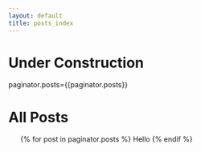 ```yaml
---
layout: default
title: posts_index
---
```


# Under Construction

paginator.posts={{paginator.posts}}

<div class="all_posts" id="posts">
  <h1 class="pageTitle">All Posts</h1>
  <ul>
    {% for post in paginator.posts %}
      Hello
    {% endif %}
  </div>
</div>

 
